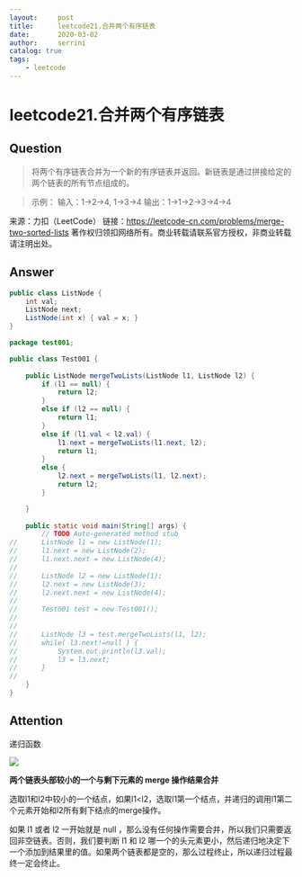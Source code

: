 ```yaml
---
layout:     post
title:      leetcode21.合并两个有序链表
date:       2020-03-02           
author:     serrini                 
catalog: true                       
tags:                               
    - leetcode
---
```

# leetcode21.合并两个有序链表

## Question

> 将两个有序链表合并为一个新的有序链表并返回。新链表是通过拼接给定的两个链表的所有节点组成的。 

> 示例：
> 输入：1->2->4, 1->3->4
> 输出：1->1->2->3->4->4

来源：力扣（LeetCode）
链接：https://leetcode-cn.com/problems/merge-two-sorted-lists
著作权归领扣网络所有。商业转载请联系官方授权，非商业转载请注明出处。

## Answer

```java
public class ListNode {
    int val;
    ListNode next;
    ListNode(int x) { val = x; }
}
```

```java
package test001;

public class Test001 {
	
    public ListNode mergeTwoLists(ListNode l1, ListNode l2) {
        if (l1 == null) {
            return l2;
        }
        else if (l2 == null) {
            return l1;
        }
        else if (l1.val < l2.val) {
            l1.next = mergeTwoLists(l1.next, l2);
            return l1;
        }
        else {
            l2.next = mergeTwoLists(l1, l2.next);
            return l2;
        }

    }
	
	public static void main(String[] args) {
		// TODO Auto-generated method stub
//		ListNode l1 = new ListNode(1);
//		l1.next = new ListNode(2);
//		l1.next.next = new ListNode(4);
//		
//		ListNode l2 = new ListNode(1);
//		l2.next = new ListNode(3);
//		l2.next.next = new ListNode(4);
//		
//		Test001 test = new Test001();
//		
//		
//		ListNode l3 = test.mergeTwoLists(l1, l2);
//		while( l3.next!=null ) {
//			System.out.println(l3.val);
//			l3 = l3.next;
//		}
//		
	}
}
```

## Attention

递归函数

![](https://tva1.sinaimg.cn/large/00831rSTgy1gcfysqjb2vj30e901z3ys.jpg)

**两个链表头部较小的一个与剩下元素的 merge 操作结果合并**

选取l1和l2中较小的一个结点，如果l1<l2，选取l1第一个结点，并递归的调用l1第二个元素开始和l2所有剩下结点的merge操作。

如果 l1 或者 l2 一开始就是 null ，那么没有任何操作需要合并，所以我们只需要返回非空链表。否则，我们要判断 l1 和 l2 哪一个的头元素更小，然后递归地决定下一个添加到结果里的值。如果两个链表都是空的，那么过程终止，所以递归过程最终一定会终止。




